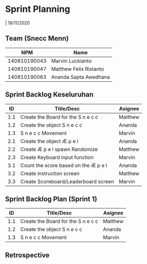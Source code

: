 # Sprint Planning  

| 19/11/2020

## Team (Snecc Menn)  

| NPM           | Name                   |
| ------------- |------------------------|
| 140810190043  | Marvin Luckianto       |
| 140810190047  | Matthew Felix Ristanto |
| 140810190063  | Ananda Sapta Awedhana  |

## Sprint Backlog Keseluruhan  

| ID  | Title/Desc                                     | Asignee |  
| --- | ---------------------------------------------- | ------- |
| 1.1 | Create the Board for the S n e c c             | Matthew |
| 1.2 | Create the object S n e c c                    | Ananda  |
| 1.3 | S n e c c Movement                             | Marvin  |
| 2.1 | Create the object Æ p e l                      | Ananda  |
| 2.2 | Create Æ p e l spawn Randomize                 | Matthew |
| 2.3 | Create Keyboard input function                 | Marvin  |
| 3.1 | Count the score based on the Æ p e l           | Ananda  |
| 3.2 | Create instruction screen                      | Matthew |
| 3.3 | Create Scoreboard/Leaderboard screen           | Marvin  |

## Sprint Backlog Plan (Sprint 1)  

| ID  | Title/Desc                                     | Asignee |  
| --- | ---------------------------------------------- | ------- |
| 1.1 | Create the Board for the S n e c c             | Matthew |
| 1.2 | Create the object S n e c c                    | Ananda  |
| 1.3 | S n e c c Movement                             | Marvin  |

## Retrospective
